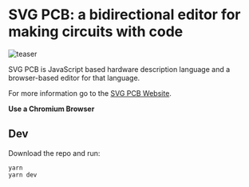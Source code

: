 # SVG PCB: a bidirectional editor for making circuits with code

![teaser](https://user-images.githubusercontent.com/27078897/194322283-9ed63453-8606-4120-8d87-8f650782af4e.jpg)

SVG PCB is JavaScript based hardware description language and a browser-based editor for that language.

For more information go to the [SVG PCB Website](https://leomcelroy.com/svg-pcb-website/#/home).

**Use a Chromium Browser**

## Dev

Download the repo and run:

```
yarn
yarn dev
```


